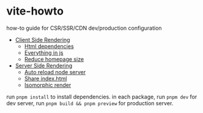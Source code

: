 # vite-howto

how-to guide for CSR/SSR/CDN dev/production configuration

* [Client Side Rendering](./packages/CSR/)
    * [Html dependencies](./packages/CSR/html-dependencies/)
    * [Everything in js](./packages/CSR/everything-in-js/)
    * [Reduce homepage size](./packages/CSR/reduce-homepage-size/)
* [Server Side Rendering](./packages/SSR/)
    * [Auto reload node server](./packages/SSR/auto-reload-node-server/)
    * [Share index.html](./packages/SSR/share-index-html/)
    * [Isomorphic render](./packages/SSR/isomorphic-render/)

run `pnpm install` to install dependencies. in each package, run `pnpm dev` for dev server, run `pnpm build && pnpm preview` for production server.